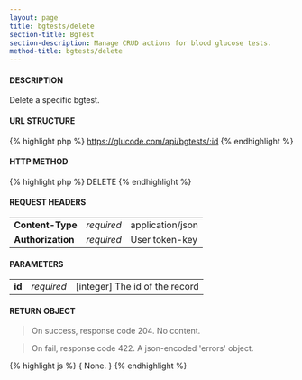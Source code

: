 ```yaml
---
layout: page
title: bgtests/delete
section-title: BgTest
section-description: Manage CRUD actions for blood glucose tests.
method-title: bgtests/delete
---
```


#### DESCRIPTION
<p class="message">Delete a specific bgtest.</p>

#### URL STRUCTURE
{% highlight php %}
https://glucode.com/api/bgtests/:id
{% endhighlight %}

#### HTTP METHOD
{% highlight php %}
DELETE
{% endhighlight %}

#### REQUEST HEADERS
<table>
  <tbody>
    <tr>
      <td><strong>Content-Type</strong></td>
      <td><em>required</em></td>
      <td>application/json</td>
    </tr>
    <tr>
      <td><strong>Authorization</strong></td>
      <td><em>required</em></td>
      <td>User token-key</td>
    </tr>
  </tbody>
</table>

#### PARAMETERS
<table>
  <tbody>
    <tr>
      <td><strong>id</strong></td>
      <td><em>required</em></td>
      <td>[integer] The id of the record</td>
    </tr>
  </tbody>
</table>

#### RETURN OBJECT
>On success, response code 204. No content.

>On fail, response code 422. A json-encoded 'errors' object.

{% highlight js %}
{
  None.
}
{% endhighlight %}

